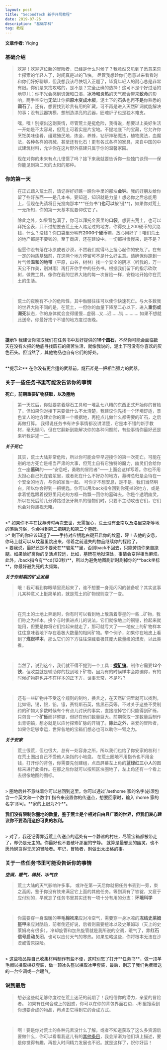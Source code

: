 ```yaml
---
layout: post
title: "SecondTech 新手开局教程"
date: 2019-07-26
description: "基础学科"
tag: 教程
---   
```


**文章作者:** Yiqing

### **基础介绍**
> 欢迎！欢迎这位新的冒险者，已经是什么时候了？我竟然又见到了愿意来荒土探索的年轻人了，时间真是过的飞快。
尽管我想趁你们愿意过来看看时和你们好好聊聊，但我想我该尽快切入正题了，毕竟年轻人的耐心总是非常有限。你们是来找攻略的，是不是？完全正确的选择！这可不是个好过活的地界儿：你不光会感到饥饿和口渴，**冰冷和炎热**的天气都会带来**致命**的影响，两手空空也**无法**让你把**原木变成木板**，泥土下的**石头**也再**不是**你熟悉的**圆石**了。还有，想要找到珍贵有用的矿藏，可不再是进入天然矿洞就能解决的事；没有武器铸模，想制造漂亮的武器，匠魂炉子也是独木难支。



>嘿，嘿！别摆出这副表情，尽管荒土是挺危险，我得说，想要过上美好生活一开始是不太容易，但荒土可着实是片宝地。不提地底下的宝藏，它允许你烹饪美味佳肴，组建殖民地，炼金，养蜂，钻研神秘魔法，植物魔法，血魔法，各种各样的机械，甚至还有化石！更有各式各样的家具，来自中国的中式建筑材料，允许你在这片野外搭建只属于你的温馨家园。



>现在对你的未来有点儿憧憬了吗？接下来我就要告诉你一些独门诀窍——保你能见到第二天的太阳的那种。


### **你的第一天**
> 在正式踏入荒土前，请记得好好瞧一瞧你手里的那块**金钟**。我的好朋友给你留了些好东西——是几本书，要知道，知识就是力量！想必你之后总能用上，但现在先请将目光投向那本**“任务书”**(也可以**按`键**)，如果你对荒土一无所知，你的第一天基本就要仰仗它了。


> 除此之外，如果背包满了，你可以拜托金表里的**口袋**。想要去荒土，也可以拜托金表，只不过想要去荒土无人踏足过的地方，你得交上200硬币的买路钱，什么？没钱？你口袋里分明有**2000个硬币**嘛，放心用好了！咱们荒土的地产都是不要钱的，至于商店，还在建设中。一切都得慢慢来，是不是？



> 但愿你没有落在冰原或者沙漠，不然我们就得马上担心起你的安危了。在有一定的物质基础前，在这两个地方停留可不是什么好主意。请确保你跑到一片气候**温和的地带**（平原，山谷，树林）找一个安全的阴凉（听我的，万一天公不作美，别淋雨）再打开你手中的任务书。根据我们留下的指示砍砍树，做做工具，像你在我的世界大陆的每一次冒险一样，安稳地开始你在荒土的生活。

<br />

> 荒土的夜晚有不小的危险性，其中骷髅往往可以使你快速死亡。与大多数我的世界大陆不同的是，在荒土，一但你的血量下降至二心以下，进入**重伤或濒死**状态，你的身体就会变得缓慢…虚弱…又…迟……钝…………
如果不想就此送命，你最好找个不错的地方度过夜晚。

<br />

**提示1:** 我建议你领取我们在任务书中友好提供的**16个圆石**，不然你可能会面临数天在没有火把的地底寻找圆石的痛苦生活，就像我说的，泥土下可没有你喜欢的灰色石头。但当然了，其他物品也自有它们的好处。

<br />
**提示2:** 在你没有更合适的武器前，燧石斧是一把相当强力的武器。

### **关于一些任务书里可能没告诉你的事情**

**死亡，前期重要矿物获取，以及圈地**
> 第一天过后，你就要拿着燧石工具和一堆乱七八糟的东西正式开始你的冒险了。但如果你对接下来要做什么不太清楚，我建议你先找一个环境舒适，景色宜人的地方建立你的第一个根据地，再挖点儿做什么都需要的矿石，之后再做打算。
我得说任务书有许多事情都没讲清楚，它是本不错的新手教材，毫无疑问，但在它翻新到能解决你的各种问题前，有些事情你最好还是来听我讲述一二。

***关于死亡***
> 其实，荒土大陆非常危险，所以你可能会早早迎接你的第一次死亡。可能在别的地方死亡是相当严肃的大事，但荒土自有它独特的魔力，幽灵们会给你立一座**墓碑**的——“安息吧，勇敢的冒险者”——上面会这样写着。你也不用太担心自己死在岩浆里，或者死在什么不好办的地方，墓碑总归是会待在一个安全的地方，与你的家当一起。
可你才不想安息，是不是，我们当然明白，所以你会得到一把钥匙。你可以用/back指令回到你死掉的地方，或是拿着钥匙跟着视野里闪光的方框一路飘～回你的墓碑去。你是个透明幽灵，所以在死后前几分钟路过张牙舞爪的怪物们时，只要不主动攻击它们，它们也会对你熟视无睹。

<br />
>* 如果你不幸在找墓碑时再次去世，无需担心，荒土没有亚南以及洛里克斯等地的落后习俗，你会得到第二把钥匙和第二个墓碑。

<br />
>* 剩下的你应该知道了——手持对应钥匙右键开启你的坟墓，砰！去他的安息，你马上就可以从坟墓里跳出来，带着之前遗失的物品继续你的探险了。

<br />
> 要我说，最好还是不要死在**岩浆**里，否则back不回去，只能劳烦你亲自跑腿。如果恰好离你的复活点较远，比如，墓碑在地狱深处，事情会变得相当麻烦。此外，/back指令有**cd(120秒)**，所以为避免地图刷新时刷掉你的**back坐标**，你最好避免死的太频繁。

***关于你前期的矿业发展***
> 哦！我可看到你眼睛里亮起来了，谁不想要一身亮闪闪的装备呢？其实这事儿某种意义上挺简单的，就是荒土的矿物规则变了一变。

<br />

> 在荒土的土地上奔跑时，你有时可以看到地上散落着零星的一些…矿物，我们称之为样本。换个与时俱进点儿的说法，它们就像地上的钢镚，捡起来就能用，但要是你将它们捡起来就走了，那可就亏大了——地皮上的矿物样本往往意味着地下存在着极大数量的相同矿物。举个例子，如果你在地皮上看到了**煤炭样本**，那么它们的下方往往深藏着极其庞大数量级的煤炭，以此类推。


<br />

> 当然了，说到这个，我们就不得不提到一个工具：**[探矿镐](https://www.mcmod.cn/item/157199.html)**。制作它需要**12个铁**，但收益就是辅助你的找到地下矿物，因为有的时候样本会欺骗你，有的时候矿物群也并不在样本的正下方，世事无常，不是吗？

<br />

> 还有一些矿物并不受这个规则的制约，换言之，在天然矿洞里就可以找到，比如铜，锡，银，铅，锇，赛特斯石英，焦黑石英等。不过关于这些不受制约的矿物大多数时候有个有点儿讨厌的事实，直接挖掉它们只能得到矿砾，只包含一个**矿砾**而非整锭，但好在他们数量巨大。前期获取一定数量后制作出青铜镐，想必就足以应付探索矿脉的开销了。**除此之外**，亲爱的冒险者，如果你足够幸运，世界各地的宝箱们想必也可以助你一臂之力。

***关于安家***
> 荒土很荒，但也很大，总有一处容身之所，所以我们也给了你安家的权利！在荒土圈出自己不受他人染指的小地盘。
在荒土圈地不用指令也不用金钱，打开你的背包，你需要先创建组，点击屏幕左上角的**蓝绿红三小人**的图标来进行此操作。在那之后你就可以按照区块圈地了，左上角还有一个看上去很像地图的图标。

<br />
> 圈地后并不意味着你可以总回到这里。你可以通过`/sethome 家的名字(必须包含一个英文和一个数字)`指令来设置你的传送点，想要回家时，输入`/home 家的名字`即可。**家的上限为2个**。

<br />

**我们没有限制你圈地的数量，鉴于荒土是个相对自由且广袤的世界，但我们衷心建议你不要滥用这份可贵的权利。**

<br />
> 对了，我还记得靠近荒土传送点的远处有一个静谧的村庄，尽管宝箱都被带走了，却仍是无主的。你最好也不要破坏那里的宁静。
就算是最邪恶的幽灵，也不愿怜悯贪得无厌的冒险者。牢记，冒险者，别做出太出格的事。

<br />

### **关于一些任务书里可能没告诉你的事情**
***空调，暖气，棉袄，冰气衣***
> 荒土大陆的天气影响许多事。
或许在第一天后你就把任务书丢到一旁，束之高阁，鉴于你没有铁来满足它上面的其他任务。等到真有了铁锭，又疲于应付别的，早就忘了任务书里其实还有一项十分有用的分支：**环境科学**

<br />

> 你需要穿一身温暖的**羊毛棉袄来**应对冷空气，需要穿一身冰凉的**冻结史莱姆盔甲**来应对酷热，前者倒还好说，后者则需要挖冰以及史莱姆球（天上的史莱姆岛有很多）。冷却旋管和加热旋管就是我所说的空调，暖气了，靠**红石信号启动关闭**，也可以应付天气的寒热。如果忽略这些，你将根本无法在沙漠或雪原探险。

<br />
> 这些物品靠自己收集材料制作有些不便，这时别忘了打开**任务书**，做一顶羊毛帽以换取棉袄套装，做一顶冰头盔以换取冰甲套装，最后，别忘了我们免费赠送的一台空调或一台暖气。

<br />

### **说到最后**

> 想必这些就足够你度过在荒土迷茫的前期了！我相信你的潜力，亲爱的冒险者。
如果有任何合成上的困惑，你可以在你的背包界面右边，JEI里搜索到你想要合成的物品，再点击它得到它的合成方式。

<br />

> 啊！要是你对荒土的各种元素没什么了解，或者不知道获取了这么多资源后要做什么，你可以看看我这儿有的[其他条目](https://caishangqi.github.io/2019/07/Tutorial/)，我会渐渐为他们填上描述，要是你觉得有趣，再投入时间精力发展也不迟。就是这样了，祝你好运！
